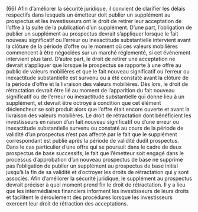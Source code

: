 (66) Afin d’améliorer la sécurité juridique, il convient de clarifier les délais respectifs dans lesquels un émetteur doit publier un supplément au prospectus et les investisseurs ont le droit de retirer leur acceptation de l’offre à la suite de la publication d’un supplément. D’une part, l’obligation de publier un supplément au prospectus devrait s’appliquer lorsque le fait nouveau significatif ou l’erreur ou inexactitude substantielle intervient avant la clôture de la période d’offre ou le moment où ces valeurs mobilières commencent à être négociées sur un marché réglementé, si cet événement intervient plus tard. D’autre part, le droit de retirer une acceptation ne devrait s’appliquer que lorsque le prospectus se rapporte à une offre au public de valeurs mobilières et que le fait nouveau significatif ou l’erreur ou inexactitude substantielle est survenu ou a été constaté avant la clôture de la période d’offre et la livraison des valeurs mobilières. Dès lors, le droit de rétractation devrait être lié au moment de l’apparition du fait nouveau significatif ou de l’erreur ou inexactitude substantielle qui donne lieu à un supplément, et devrait être octroyé à condition que cet élément déclencheur se soit produit alors que l’offre était encore ouverte et avant la livraison des valeurs mobilières. Le droit de rétractation dont bénéficient les investisseurs en raison d’un fait nouveau significatif ou d’une erreur ou inexactitude substantielle survenu ou constaté au cours de la période de validité d’un prospectus n’est pas affecté par le fait que le supplément correspondant est publié après la période de validité dudit prospectus. Dans le cas particulier d’une offre qui se poursuit dans le cadre de deux prospectus de base successifs, le fait que l’émetteur soit engagé dans le processus d’approbation d’un nouveau prospectus de base ne supprime pas l’obligation de publier un supplément au prospectus de base initial jusqu’à la fin de sa validité et d’octroyer les droits de rétractation qui y sont associés. Afin d’améliorer la sécurité juridique, le supplément au prospectus devrait préciser à quel moment prend fin le droit de rétractation. Il y a lieu que les intermédiaires financiers informent les investisseurs de leurs droits et facilitent le déroulement des procédures lorsque les investisseurs exercent leur droit de rétraction des acceptations.